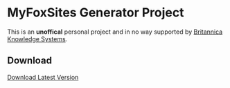 # MyFoxSites Generator Project
This is an **unoffical** personal project and in no way supported by [Britannica Knowledge Systems](https://www.britannica-ks.com).

## Download 
[Download Latest Version](https://github.com/BaTarrY/MyFoxSites/releases/latest/download/FoxSitesInformation.zip)

